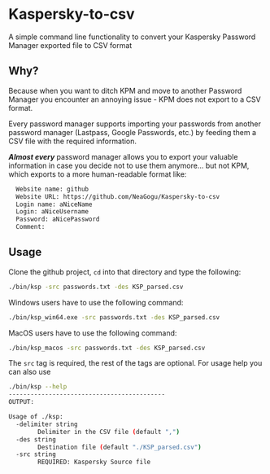 # Kaspersky-to-csv

A simple command line functionality to convert your Kaspersky Password Manager exported file to CSV format

## Why?

Because when you want to ditch KPM and move to another Password Manager you encounter an annoying issue - KPM does not export to a CSV format.

Every password manager supports importing your passwords from another password manager (Lastpass, Google Passwords, etc.) by feeding them a CSV file with the required information. 

___Almost every___ password manager allows you to export your valuable information in case you decide not to use them anymore... but not KPM, which exports to a more human-readable format like:

```bash
  Website name: github
  Website URL: https://github.com/NeaGogu/Kaspersky-to-csv
  Login name: aNiceName
  Login: aNiceUsername
  Password: aNicePassword
  Comment: 
```

## Usage

Clone the github project, `cd` into that directory and type the following:
```bash
./bin/ksp -src passwords.txt -des KSP_parsed.csv
```

Windows users have to use the following command:
```bash
./bin/ksp_win64.exe -src passwords.txt -des KSP_parsed.csv
```

MacOS users have to use the following command:
```bash
./bin/ksp_macos -src passwords.txt -des KSP_parsed.csv
```

The `src` tag is required, the rest of the tags are optional. For usage help you can also use
```bash
./bin/ksp --help
-------------------------------------------
OUTPUT:

Usage of ./ksp:
  -delimiter string
        Delimiter in the CSV file (default ",")
  -des string
        Destination file (default "./KSP_parsed.csv")
  -src string
        REQUIRED: Kaspersky Source file
```
